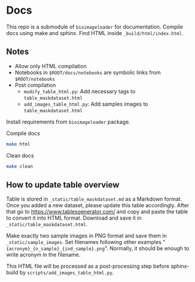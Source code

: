 # Docs
This repo is a submodule of `bioimageloader` for documentation. Compile docs using make
and sphinx. Find HTML inside `_build/html/index.html`.

## Notes
- Allow only HTML compilation
- Notebooks in `$ROOT/docs/notebooks` are symbolic links from `$ROOT/notebooks`
- Post compilation
    - `modify_table_html.py`: Add necessary tags to `table_maskdataset.html`
    - `add_images_table_html.py`: Add samples images to `table_maskdataset.html`

Install requirements from `bioimageloader` package.

Compile docs
``` bash
make html
```

Clean docs
```bash
make clean
```

## How to update table overview
Table is stored in `_static/table_maskdataset.md` as a Markdown format. Once you added a
new dataset, please update this table accordingly. After that go to
https://www.tablesgenerator.com/ and copy and paste the table to convert it into HTML
format. Download and save it in `_static/table_maskdataset.html`.

Make exactly two sample images in PNG format and save them in `_static/sample_images`.
Set filenames following other examples "`{acronym}_{n_sample}_{ind_sample}.png`".
Normally, it should be enough to write acronym in the filename.

This HTML file will be processed as a post-processing step before sphinx-build by
`scripts/add_images_table_html.py`.
